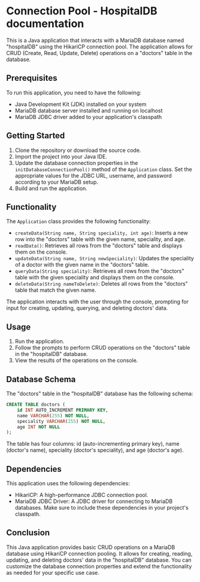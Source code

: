 # Connection Pool - HospitalDB documentation

This is a Java application that interacts with a MariaDB database named "hospitalDB" using the HikariCP connection pool. The application allows for CRUD (Create, Read, Update, Delete) operations on a "doctors" table in the database.

## Prerequisites
To run this application, you need to have the following:

- Java Development Kit (JDK) installed on your system
- MariaDB database server installed and running on localhost
- MariaDB JDBC driver added to your application's classpath

## Getting Started
1. Clone the repository or download the source code.
2. Import the project into your Java IDE.
3. Update the database connection properties in the `initDatabaseConnectionPool()` method of the `Application` class. Set the appropriate values for the JDBC URL, username, and password according to your MariaDB setup.
4. Build and run the application.

## Functionality
The `Application` class provides the following functionality:

- `createData(String name, String speciality, int age)`: Inserts a new row into the "doctors" table with the given name, speciality, and age.
- `readData()`: Retrieves all rows from the "doctors" table and displays them on the console.
- `updateData(String name, String newSpeciality)`: Updates the speciality of a doctor with the given name in the "doctors" table.
- `queryData(String speciality)`: Retrieves all rows from the "doctors" table with the given speciality and displays them on the console.
- `deleteData(String nameToDelete)`: Deletes all rows from the "doctors" table that match the given name.

The application interacts with the user through the console, prompting for input for creating, updating, querying, and deleting doctors' data.

## Usage
1. Run the application.
2. Follow the prompts to perform CRUD operations on the "doctors" table in the "hospitalDB" database.
3. View the results of the operations on the console.

## Database Schema
The "doctors" table in the "hospitalDB" database has the following schema:

```sql
CREATE TABLE doctors (
    id INT AUTO_INCREMENT PRIMARY KEY,
    name VARCHAR(255) NOT NULL,
    speciality VARCHAR(255) NOT NULL,
    age INT NOT NULL
);
```

The table has four columns: id (auto-incrementing primary key), name (doctor's name), speciality (doctor's speciality), and age (doctor's age).

## Dependencies
This application uses the following dependencies:

- HikariCP: A high-performance JDBC connection pool.
- MariaDB JDBC Driver: A JDBC driver for connecting to MariaDB databases.
Make sure to include these dependencies in your project's classpath.

## Conclusion
This Java application provides basic CRUD operations on a MariaDB database using HikariCP connection pooling. It allows for creating, reading, updating, and deleting doctors' data in the "hospitalDB" database. You can customize the database connection properties and extend the functionality as needed for your specific use case.
